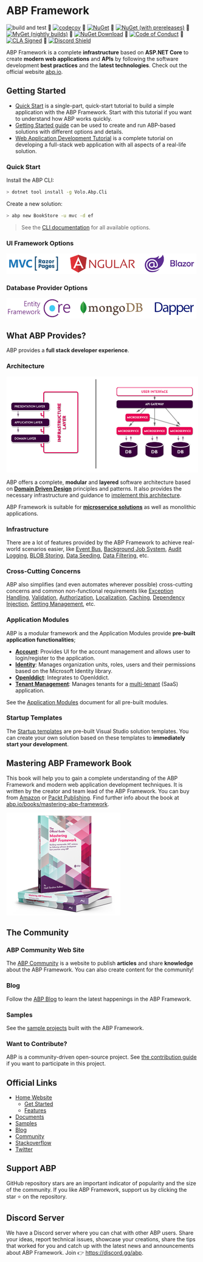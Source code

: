 # ABP Framework

![build and test](https://img.shields.io/github/actions/workflow/status/abpframework/abp/build-and-test.yml?branch=dev&style=flat-square) 🔹 [![codecov](https://codecov.io/gh/abpframework/abp/branch/dev/graph/badge.svg?token=jUKLCxa6HF)](https://codecov.io/gh/abpframework/abp) 🔹 [![NuGet](https://img.shields.io/nuget/v/Volo.Abp.Core.svg?style=flat-square)](https://www.nuget.org/packages/Volo.Abp.Core) 🔹 [![NuGet (with prereleases)](https://img.shields.io/nuget/vpre/Volo.Abp.Core.svg?style=flat-square)](https://www.nuget.org/packages/Volo.Abp.Core) 🔹 [![MyGet (nightly builds)](https://img.shields.io/myget/abp-nightly/vpre/Volo.Abp.svg?style=flat-square)](https://docs.abp.io/en/abp/latest/Nightly-Builds) 🔹 
[![NuGet Download](https://img.shields.io/nuget/dt/Volo.Abp.Core.svg?style=flat-square)](https://www.nuget.org/packages/Volo.Abp.Core) 🔹 [![Code of Conduct](https://img.shields.io/badge/Contributor%20Covenant-v2.0%20adopted-ff69b4.svg)](https://github.com/abpframework/abp/blob/dev/CODE_OF_CONDUCT.md) 🔹 [![CLA Signed](https://cla-assistant.io/readme/badge/abpframework/abp)](https://cla-assistant.io/abpframework/abp) 🔹 [![Discord Shield](https://discord.com/api/guilds/951497912645476422/widget.png?style=shield)](https://discord.gg/abp)

ABP Framework is a complete **infrastructure** based on **ASP.NET Core** to create **modern web applications** and **APIs** by following the software development **best practices** and the **latest technologies**. Check out the official website [abp.io](https://abp.io).

## Getting Started

- [Quick Start](https://docs.abp.io/en/abp/latest/Tutorials/Todo/Index) is a single-part, quick-start tutorial to build a simple application with the ABP Framework. Start with this tutorial if you want to understand how ABP works quickly.
- [Getting Started guide](https://docs.abp.io/en/abp/latest/Getting-Started) can be used to create and run ABP-based solutions with different options and details.
- [Web Application Development Tutorial](https://docs.abp.io/en/abp/latest/Tutorials/Part-1) is a complete tutorial on developing a full-stack web application with all aspects of a real-life solution.

### Quick Start

Install the ABP CLI:

````bash
> dotnet tool install -g Volo.Abp.Cli
````

Create a new solution:

````bash
> abp new BookStore -u mvc -d ef
````

> See the [CLI documentation](https://docs.abp.io/en/abp/latest/CLI) for all available options.



### UI Framework Options

<img width="500" src="docs/en/images/ui-options.png">



### Database Provider Options

<img width="500" src="docs/en/images/db-options.png">



## What ABP Provides?

ABP provides a **full stack developer experience**.



### Architecture

<img src="docs/en/images/ddd-microservice-simple.png">

ABP offers a complete, **modular** and **layered** software architecture based on **[Domain Driven Design](https://docs.abp.io/en/abp/latest/Domain-Driven-Design)** principles and patterns. It also provides the necessary infrastructure and guidance to [implement this architecture](https://docs.abp.io/en/abp/latest/Domain-Driven-Design-Implementation-Guide).

ABP Framework is suitable for **[microservice solutions](https://docs.abp.io/en/abp/latest/Microservice-Architecture)** as well as monolithic applications.



### Infrastructure

There are a lot of features provided by the ABP Framework to achieve real-world scenarios easier, like [Event Bus](https://docs.abp.io/en/abp/latest/Event-Bus), [Background Job System](https://docs.abp.io/en/abp/latest/Background-Jobs), [Audit Logging](https://docs.abp.io/en/abp/latest/Audit-Logging), [BLOB Storing](https://docs.abp.io/en/abp/latest/Blob-Storing), [Data Seeding](https://docs.abp.io/en/abp/latest/Data-Seeding), [Data Filtering](https://docs.abp.io/en/abp/latest/Data-Filtering), etc.



### Cross-Cutting Concerns

ABP also simplifies (and even automates wherever possible) cross-cutting concerns and common non-functional requirements like [Exception Handling](https://docs.abp.io/en/abp/latest/Exception-Handling), [Validation](https://docs.abp.io/en/abp/latest/Validation), [Authorization](https://docs.abp.io/en/abp/latest/Authorization), [Localization](https://docs.abp.io/en/abp/latest/Localization), [Caching](https://docs.abp.io/en/abp/latest/Caching), [Dependency Injection](https://docs.abp.io/en/abp/latest/Dependency-Injection), [Setting Management](https://docs.abp.io/en/abp/latest/Settings), etc.



### Application Modules

ABP is a modular framework and the Application Modules provide **pre-built application functionalities**;

- [**Account**](https://docs.abp.io/en/abp/latest/Modules/Account): Provides UI for the account management and allows user to login/register to the application.
- **[Identity](https://docs.abp.io/en/abp/latest/Modules/Identity)**: Manages organization units, roles, users and their permissions based on the Microsoft Identity library.
- [**OpenIddict**](https://docs.abp.io/en/abp/latest/Modules/OpenIddict): Integrates to OpenIddict.
- [**Tenant Management**](https://docs.abp.io/en/abp/latest/Modules/Tenant-Management): Manages tenants for a [multi-tenant](https://docs.abp.io/en/abp/latest/Multi-Tenancy) (SaaS) application.

See the [Application Modules](https://docs.abp.io/en/abp/latest/Modules/Index) document for all pre-built modules.



### Startup Templates

The [Startup templates](https://docs.abp.io/en/abp/latest/Startup-Templates/Index) are pre-built Visual Studio solution templates. You can create your own solution based on these templates to **immediately start your development**.



## Mastering ABP Framework Book

This book will help you to gain a complete understanding of the ABP Framework and modern web application development techniques. It is written by the creator and team lead of the ABP Framework. You can buy from [Amazon](https://www.amazon.com/gp/product/B097Z2DM8Q) or [Packt Publishing](https://www.packtpub.com/product/mastering-abp-framework/9781801079242). Find further info about the book at [abp.io/books/mastering-abp-framework](https://abp.io/books/mastering-abp-framework).

![book-mastering-abp-framework](docs/en/images/book-mastering-abp-framework.png)



## The Community

### ABP Community Web Site

The [ABP Community](https://community.abp.io/) is a website to publish **articles** and share **knowledge** about the ABP Framework. You can also create content for the community!

### Blog

Follow the [ABP Blog](https://blog.abp.io/) to learn the latest happenings in the ABP Framework.

### Samples

See the [sample projects](https://docs.abp.io/en/abp/latest/Samples/Index) built with the ABP Framework.

### Want to Contribute?

ABP is a community-driven open-source project. See [the contribution guide](https://docs.abp.io/en/abp/latest/Contribution/Index) if you want to participate in this project.



## Official Links

* [Home Website](https://abp.io)
  * [Get Started](https://abp.io/get-started)
  * [Features](https://abp.io/features)
* [Documents](https://docs.abp.io/)
* [Samples](https://docs.abp.io/en/abp/latest/Samples/Index)
* [Blog](https://blog.abp.io/)
* [Community](https://community.abp.io/)
* [Stackoverflow](https://stackoverflow.com/questions/tagged/abp)
* [Twitter](https://twitter.com/abpframework)



## Support ABP

GitHub repository stars are an important indicator of popularity and the size of the community. If you like ABP Framework, support us by clicking the star :star: on the repository.



## Discord Server

We have a Discord server where you can chat with other ABP users. Share your ideas, report technical issues, showcase your creations, share the tips that worked for you and catch up with the latest news and announcements about ABP Framework. Join 👉 https://discord.gg/abp.

